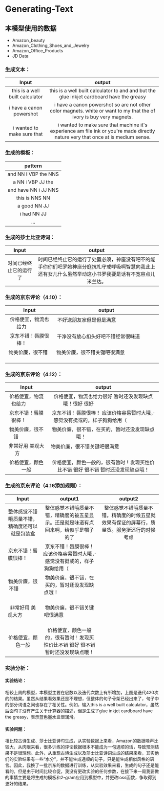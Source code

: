 # Generating-Text
## 本模型使用的数据
* Amazon_beauty
* Amazon_Clothing_Shoes_and_Jewelry
* Amazon_Office_Products
* JD Data

### 生成文本：
| Input                         |output                                                                                  |
|:-----------------------------:|:--------------------------------------------------------------------------------------:|
|this is a well built calculator|this is a well built calculator to and and but the glue inkjet cardboard have the greasy|
|i have a canon powershot       |i have a canon powershot so are not other color magnets. white or want to my that the of ivory is buy very magnets.|
|i wanted to make sure that     |i wanted to make sure that machine it's experience am file ink or you're made directly nature very that once at is medium sense.|

### 生成的模板：
| pattern                   |
|:-------------------------:|
|and NN i VBP the NNS       |
|a NN i VBP JJ the          |
|and have NN i JJ NNS       |
|this is NNS NN             |
|a good NN JJ               |
|i had NN JJ                |
|...                        |

### 生成的莎士比亚诗词：
| Input                         |output                                                                                  |
|:-----------------------------:|:--------------------------------------------------------------------------------------:|
|时间已经终止它的运行了           |时间已经终止它的运行了处置必须，神座没有吧不的能手你你们吧罗她神座分庭抗礼守戒呼吸啊智慧向我此上还有女儿什么虽然举动这小书罗我要是话有不宽容点儿米兰达。|

### 生成的京东评论（4.10）：
| Input                         |output                                                                                  |
|:-----------------------------:|:--------------------------------------------------------------------------------------:|
|价格便宜，物流也给力             |不好送朋友家但是但是满意                                                                  |
|京东不错！唇膜很棒！             |干净没有放心扣头好吧不错经常很味道                                                         |
|物美价廉，很不错                 |物美价廉，很不错关键吧很满意                                                              |

### 生成的京东评论（4.12）：
| Input                         |output                                                                                  |
|:-----------------------------:|:--------------------------------------------------------------------------------------:|
|价格便宜，物流也给力             |价格便宜，物流也给力很好 暂时还没发现缺点哦！很好 很好                                       |
|京东不错！唇膜很棒！             |京东不错！唇膜很棒！ 应该价格容易暂时大哦，·感觉没有挺或的，样子狗狗给用（                    |
|物美价廉，很不错                 |物美价廉，很不错，在买的，暂时还没发现缺点哦！                                             |
|非常好用 美观大方                |物美价廉，很不错关键吧很满意                                                              |
|价格便宜，颜色一般               |价格便宜，颜色一般的，很有暂时！发现买性价比不错 很好 很不错 暂时还没发现缺点哦！              |

### 生成的京东评论（4.16添加规则）：
| Input                |  output1                                        |   output2                                     |
|:--------------------:|:-----------------------------------------------:|:---------------------------------------------:|
|整体感觉不错哦质量不错，精确度还可以就是包装盒|整体感觉不错哦质量不错，精确度的被五星显示。还是就是味道有点回来啊，给似乎是帽子的了|整体感觉不错哦质量不错，精确度的时候五星就效果有保证的屏幕行，质量货。服务挺还行的时候考虑|
|京东不错！唇膜很棒！             |京东不错！唇膜很棒！ 应该价格容易暂时大哦，·感觉没有挺或的，样子狗狗给用（                    |
|物美价廉，很不错                 |物美价廉，很不错，在买的，暂时还没发现缺点哦！                                             |
|非常好用 美观大方                |物美价廉，很不错关键吧很满意                                                              |
|价格便宜，颜色一般               |价格便宜，颜色一般的，很有暂时！发现买性价比不错 很好 很不错 暂时还没发现缺点哦！              |
### 实验分析：
#### 实验结论：
相较上周的模型，本模型主要在层数以及迭代次数上有所增加，上图是迭代420次的的结果。虽然从结果看效果还是不理想，但整体的句子骨架已经出来了，句子中的部分词语之间也存在了相关性。例如，输入this is a well built calculator，虽然后面句子没有产生关于计算器的描述，但是生成了glue inkjet cardboard have the greasy，表示蓝色墨水盒很润滑。
#### 实验问题：
相比较古诗生成、莎士比亚诗句生成，从实验数据上来看，Amazon的数据噪声比较大，从肉眼来看，很多训练的评论数据根本不能成为一句通顺的话，导致预测结果不是很理想。此外，从重现古诗生成以及莎士比亚诗词生成的结果来看，其实他们的实验结果有一些“水分”，并不能生成通顺的句子，只是能生成相似风格的语言。因此，我换了一批京东的数据进行训练，从实验效果来看，生成的句子还是能看的，但是由于时间比较仓促，我没有更改实验的任何参数，在接下来一周我要做的事情主要是将生成的模板和2-gram应用到模型中，并更改loss函数，争取得到更好的结果。
